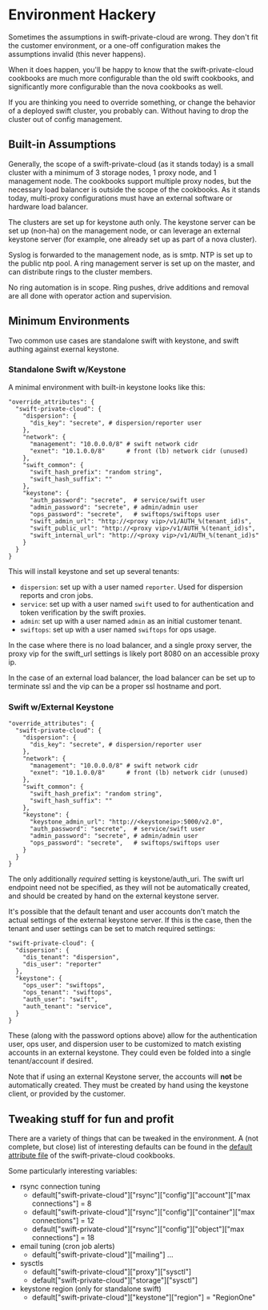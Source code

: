 # Environment Hackery #

Sometimes the assumptions in swift-private-cloud are wrong.  They don't fit the customer environment, or a one-off configuration makes the assumptions invalid (this never happens).

When it does happen, you'll be happy to know that the swift-private-cloud cookbooks are much more configurable than the old swift cookbooks, and significantly more configurable than the nova cookbooks as well.

If you are thinking you need to override something, or change the behavior of a deployed swift cluster, you probably can.  Without having to drop the cluster out of config management.

## Built-in Assumptions ##

Generally, the scope of a swift-private-cloud (as it stands today) is a small cluster with a minimum of 3 storage nodes, 1 proxy node, and 1 management node.  The cookbooks support multiple proxy nodes, but the necessary load balancer is outside the scope of the cookbooks.  As it stands today, multi-proxy configurations must have an external software or hardware load balancer.

The clusters are set up for keystone auth only.  The keystone server can be set up (non-ha) on the management node, or can leverage an external keystone server (for example, one already set up as part of a nova cluster).

Syslog is forwarded to the management node, as is smtp.  NTP is set up to the public ntp pool.  A ring management server is set up on the master, and can distribute rings to the cluster members.

No ring automation is in scope.  Ring pushes, drive additions and removal are all done with operator action and supervision.

## Minimum Environments ##

Two common use cases are standalone swift with keystone, and swift authing against exernal keystone.

### Standalone Swift w/Keystone ###

A minimal environment with built-in keystone looks like this:

    "override_attributes": {
      "swift-private-cloud": {
        "dispersion": {
          "dis_key": "secrete", # dispersion/reporter user
        },
        "network": {
          "management": "10.0.0.0/8" # swift network cidr
          "exnet": "10.1.0.0/8"      # front (lb) network cidr (unused)
        },
        "swift_common": {
          "swift_hash_prefix": "random string",
          "swift_hash_suffix": ""
        },
        "keystone": {
          "auth_password": "secrete",  # service/swift user
          "admin_password": "secrete", # admin/admin user
          "ops_password": "secrete",   # swiftops/swiftops user
          "swift_admin_url": "http://<proxy vip>/v1/AUTH_%(tenant_id)s",
          "swift_public_url": "http://<proxy vip>/v1/AUTH_%(tenant_id)s",
          "swift_internal_url": "http://<proxy vip>/v1/AUTH_%(tenant_id)s"
        }
      }
    }
    
This will install keystone and set up several tenants: 

* `dispersion`: set up with a user named `reporter`.  Used for dispersion reports and cron jobs.
* `service`: set up with a user named `swift` used to for authentication and token verification by the swift proxies.
* `admin`: set up with a user named `admin` as an initial customer tenant.
* `swiftops`: set up with a user named `swiftops` for ops usage.

In the case where there is no load balancer, and a single proxy server, the proxy vip for the swift_url settings is likely port 8080 on an accessible proxy ip.

In the case of an external load balancer, the load balancer can be set up to terminate ssl and the vip can be a proper ssl hostname and port.

### Swift w/External Keystone ###

    "override_attributes": {
      "swift-private-cloud": {
        "dispersion": {
          "dis_key": "secrete", # dispersion/reporter user
        },
        "network": {
          "management": "10.0.0.0/8" # swift network cidr
          "exnet": "10.1.0.0/8"      # front (lb) network cidr (unused)
        },
        "swift_common": {
          "swift_hash_prefix": "random string",
          "swift_hash_suffix": ""
        },
        "keystone": {
          "keystone_admin_url": "http://<keystoneip>:5000/v2.0",
          "auth_password": "secrete",  # service/swift user
          "admin_password": "secrete", # admin/admin user
          "ops_password": "secrete",   # swiftops/swiftops user
        }
      }
    }

The only additionally *required* setting is keystone/auth_uri.  The swift url endpoint need not be specified, as they will not be automatically created, and should be created by hand on the external keystone server.

It's possible that the default tenant and user accounts don't match the actual settings of the external keystone server.  If this is the case, then the tenant and user settings can be set to match required settings:

    "swift-private-cloud": {
      "dispersion": {
        "dis_tenant": "dispersion",
        "dis_user": "reporter"
      },
      "keystone": {
        "ops_user": "swiftops",
        "ops_tenant": "swiftops",
        "auth_user": "swift",
        "auth_tenant": "service",
      }
    }
    
These (along with the password options above) allow for the authentication user, ops user, and dispersion user to be customized to match existing accounts in an external keystone.  They could even be folded into a single tenant/account if desired.

Note that if using an external Keystone server, the accounts will **not** be automatically created.  They must be created by hand using the keystone client, or provided by the customer.

## Tweaking stuff for fun and profit ##

There are a variety of things that can be tweaked in the environment.  A (not complete, but close) list of interesting defaults can be found in the [default attribute file](https://github.com/rcbops-cookbooks/swift-private-cloud/blob/master/attributes/default.rb) of the swift-private-cloud cookbooks.

Some particularly interesting variables:

* rsync connection tuning
  * default["swift-private-cloud"]["rsync"]["config"]["account"]["max connections"] = 8
  * default["swift-private-cloud"]["rsync"]["config"]["container"]["max connections"] = 12
  * default["swift-private-cloud"]["rsync"]["config"]["object"]["max connections"] = 18
* email tuning (cron job alerts)
  * default["swift-private-cloud"]["mailing"] ...
* sysctls
  * default["swift-private-cloud"]["proxy"]["sysctl"]
  * default["swift-private-cloud"]["storage"]["sysctl"]
* keystone region (only for standalone swift)
  * default["swift-private-cloud"]["keystone"]["region"] = "RegionOne"
  



